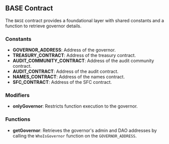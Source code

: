 ## BASE Contract

The `BASE` contract provides a foundational layer with shared constants and a function to retrieve governor details.

### Constants

- **GOVERNOR_ADDRESS**: Address of the governor.
- **TREASURY_CONTRACT**: Address of the treasury contract.
- **AUDIT_COMMUNITY_CONTRACT**: Address of the audit community contract.
- **AUDIT_CONTRACT**: Address of the audit contract.
- **NAMES_CONTRACT**: Address of the names contract.
- **SFC_CONTRACT**: Address of the SFC contract.

### Modifiers

- **onlyGovernor**: Restricts function execution to the governor.

### Functions

- **getGovernor**: Retrieves the governor's admin and DAO addresses by calling the `WhoIsGovernor` function on the `GOVERNOR_ADDRESS`.
